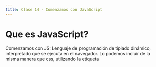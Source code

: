 ```yaml
---
title: Clase 14 - Comenzamos con JavaScript
---
```


# Que es JavaScript?
Comenzamos con JS: Lenguaje de programación de tipiado dinámico, interpretado que se ejecuta en el navegador.
Lo podemos incluir de la misma manera que css, utilizando la etiqueta <script> podemos incluirlo en nuestro HTML.
Distintos navegadores cuentan con distintos motores de JS.
  - [Caniuse](https://caniuse.com/)(página para chequear el soporte de los navegadores con JS y otras herramientas.)
  
En el navegador Chrome por ejemplo podemos usar la herramienta “inspeccionar elemento” y tener acceso a la consola, la cual es un intérprete de JS.

# Console.log y function
**Console.log: para poder ver por la misma consola el resultado del código.**
  ```js
Console.log(“resultado”, variable)
  ```
**Function: se usa para definir una función. Metodos vistos de definir funciones:**
  ```js
Metodo 1:
Function suma (numero1, numero2) {
Return numero1+numero2; 
}
  Metodo 2:
var suma = function (numero1, numero2) {
Return numero1+numero2;
 }
  Metodo 3:
var suma = (numero1, numero2) => {
Return numero1+numero2; 
}
  ```
  
# Listas
**Listado donde podemos guardar datos como números, caracteres, booleanos, funciones, otro listado, etc.**
  ```js
Var listado = [1,2,3]
  ```
**Con varias listas podríamos hacer una semejanza de matriz.**
  ```js
Var matriz = [[123],[123]] 
  ```
**Para acceder a un elemento especifico de la lista, en este caso accederíamos al segundo dato de la primera lista de la variable matriz.**
   ```js
console.log (matriz [1][2])
  ```
# Modificar y ordernar listas
  
**Para agregar un objeto a un listado usamos añadiendo como elemento final.**
  ```js
NombreDelListado.push(“elemento nuevo”) 
  ```
**Toma el último elemento de la lista y lo devuelve.**
  ```js
NombreDelListado.pop() 
  ```
**Para ver el primer objeto de la lista.**
  ```js
NombreDelListado[0] 
  ```
**Para pedir la cantidad de elementos en la lista.**
  ```js
NombreDelListado.lenght() 
  ```
**Sirve para cortar en una porción la lista, en este dejando el 3ro y 6to elemento.**
  ```js
NombreDelListado.slice(3,6)
  ```
**Elimina el primer elemento y desplaza el resto.** 
  ```js
NombreDelListado.shift() 
  ```
**Ordena los elementos de la lista.**
  ```js
NombreDelListado.sort() 
  ```

  


